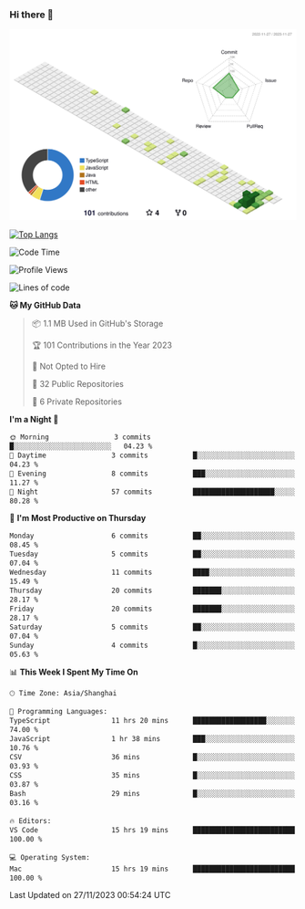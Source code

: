 ### Hi there 👋

![](./profile-3d-contrib/profile-green-animate.svg)

 

[![Top Langs](https://github-readme-stats.vercel.app/api/top-langs/?username=RunnningDogg)](https://github.com/anuraghazra/github-readme-stats)


 

<!--START_SECTION:waka-->
![Code Time](http://img.shields.io/badge/Code%20Time-20%20hrs%2023%20mins-blue)

![Profile Views](http://img.shields.io/badge/Profile%20Views-335-blue)

![Lines of code](https://img.shields.io/badge/From%20Hello%20World%20I%27ve%20Written-195.2%20thousand%20lines%20of%20code-blue)

**🐱 My GitHub Data** 

> 📦 1.1 MB Used in GitHub's Storage 
 > 
> 🏆 101 Contributions in the Year 2023
 > 
> 🚫 Not Opted to Hire
 > 
> 📜 32 Public Repositories 
 > 
> 🔑 6 Private Repositories 
 > 
**I'm a Night 🦉** 

```text
🌞 Morning                3 commits           █░░░░░░░░░░░░░░░░░░░░░░░░   04.23 % 
🌆 Daytime                3 commits           █░░░░░░░░░░░░░░░░░░░░░░░░   04.23 % 
🌃 Evening                8 commits           ███░░░░░░░░░░░░░░░░░░░░░░   11.27 % 
🌙 Night                  57 commits          ████████████████████░░░░░   80.28 % 
```
📅 **I'm Most Productive on Thursday** 

```text
Monday                   6 commits           ██░░░░░░░░░░░░░░░░░░░░░░░   08.45 % 
Tuesday                  5 commits           ██░░░░░░░░░░░░░░░░░░░░░░░   07.04 % 
Wednesday                11 commits          ████░░░░░░░░░░░░░░░░░░░░░   15.49 % 
Thursday                 20 commits          ███████░░░░░░░░░░░░░░░░░░   28.17 % 
Friday                   20 commits          ███████░░░░░░░░░░░░░░░░░░   28.17 % 
Saturday                 5 commits           ██░░░░░░░░░░░░░░░░░░░░░░░   07.04 % 
Sunday                   4 commits           █░░░░░░░░░░░░░░░░░░░░░░░░   05.63 % 
```


📊 **This Week I Spent My Time On** 

```text
🕑︎ Time Zone: Asia/Shanghai

💬 Programming Languages: 
TypeScript               11 hrs 20 mins      ██████████████████░░░░░░░   74.00 % 
JavaScript               1 hr 38 mins        ███░░░░░░░░░░░░░░░░░░░░░░   10.76 % 
CSV                      36 mins             █░░░░░░░░░░░░░░░░░░░░░░░░   03.93 % 
CSS                      35 mins             █░░░░░░░░░░░░░░░░░░░░░░░░   03.87 % 
Bash                     29 mins             █░░░░░░░░░░░░░░░░░░░░░░░░   03.16 % 

🔥 Editors: 
VS Code                  15 hrs 19 mins      █████████████████████████   100.00 % 

💻 Operating System: 
Mac                      15 hrs 19 mins      █████████████████████████   100.00 % 
```


 Last Updated on 27/11/2023 00:54:24 UTC
<!--END_SECTION:waka-->

